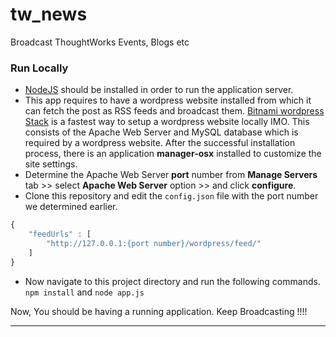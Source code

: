 tw_news
=======

Broadcast ThoughtWorks Events, Blogs etc

### Run Locally
* [NodeJS](https://nodejs.org/en/download/) should be installed in order to run the application server.
* This app requires to have a wordpress website installed from which it can fetch the post as RSS feeds and broadcast them. [Bitnami wordpress Stack](https://bitnami.com/stack/wordpress) is a fastest way to setup a wordpress website locally IMO. This consists of the Apache Web Server and MySQL database which is required by a wordpress website. After the successful installation process, there is an application **manager-osx** installed to customize the site settings.
* Determine the Apache Web Server **port** number from **Manage Servers** tab >> select **Apache Web Server** option >> and click **configure**.
* Clone this repository and edit the `config.json` file with the port number we determined earlier.
```javascript
{
	"feedUrls" : [
		"http://127.0.0.1:{port number}/wordpress/feed/"
	]
}
```
* Now navigate to this project directory and run the following commands.
`npm install` and `node app.js`


Now, You should be having a running application. Keep Broadcasting !!!!

---